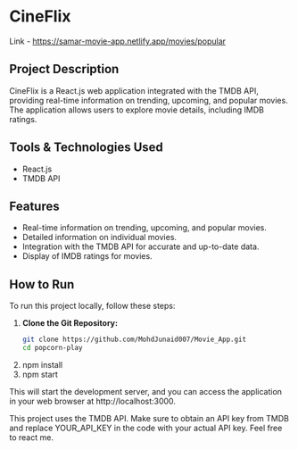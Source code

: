 # CineFlix

Link - https://samar-movie-app.netlify.app/movies/popular

## Project Description

CineFlix is a React.js web application integrated with the TMDB API, providing real-time information on trending, upcoming, and popular movies. The application allows users to explore movie details, including IMDB ratings.

## Tools & Technologies Used

- React.js
- TMDB API

## Features

- Real-time information on trending, upcoming, and popular movies.
- Detailed information on individual movies.
- Integration with the TMDB API for accurate and up-to-date data.
- Display of IMDB ratings for movies.

## How to Run

To run this project locally, follow these steps:

1. **Clone the Git Repository:**
   ```bash
   git clone https://github.com/MohdJunaid007/Movie_App.git
   cd popcorn-play
2. npm install
3. npm start

This will start the development server, and you can access the application in your web browser at http://localhost:3000.

This project uses the TMDB API. Make sure to obtain an API key from TMDB and replace YOUR_API_KEY in the code with your actual API key.
Feel free to react me.
